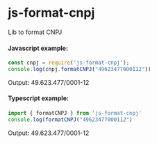 # js-format-cnpj

Lib to format CNPJ

#### Javascript example:
```js
const cnpj = require('js-format-cnpj');  
console.log(cnpj.formatCNPJ("49623477000112"))
``` 
Output:
49.623.477/0001-12

#### Typescript example:
```ts 
import { formatCNPJ } from 'js-format-cnpj'
console.log(formatCNPJ("49623477000112")
```

Output:
49.623.477/0001-12